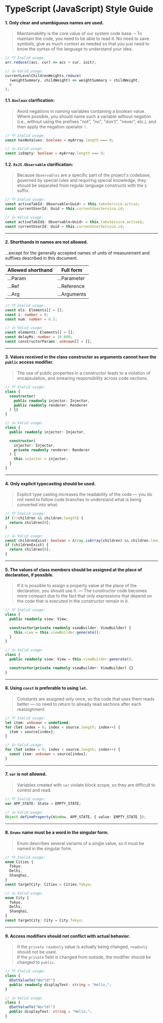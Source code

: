 # TypeScript (JavaScript) Style Guide

#### 1. Only clear and unambiguous names are used.

> Maintainability is the core value of our system code base. – To maintain the code, you need to be able to read it. No need to save symbols, give as much context as needed so that you just need to know the syntax of the language to understand your idea.

```javascript
// 👎 Inalid usage:
arr.reduce((acc, cur) => acc + cur, init);

// 👍 Valid usage:
currentLevelChildrenWeights.reduce(
  (weightSummary, childWeight) => weightSummary + childWeight,
  0
);
```

#### 1.1. `Boolean` clarification:

> Avoid negations in naming variables containing a boolean value. Where possible, you should name such a variable without negation (i.e., without using the prefixes "not", "no", "don't", "never", etc.), and then apply the negation operator `!`.

```typescript
// 👎 Inalid usage:
const hasNoValues: boolean = myArray.length === 0;

// 👍 Valid usage:
const isEmpty: boolean = myArray.length === 0;
```

#### 1.2. `RxJS.Observable` clarification:

> Because `Observables` are a specific part of the project's codebase, governed by special rules and requiring special knowledge, they should be separated from regular language constructs with the `$` suffix.

```typescript
// 👎 Inalid usage:
const activeTabId: Observable<Uuid> = this.tabsService.active;
const currentUserId: Uuid = this.currentUserService.id;

// 👍 Valid usage:
const activeTabId$: Observable<Uuid> = this.tabsService.active$;
const currentUserId: Uuid = this.currentUserService.id;
```

---

#### 2. Shorthands in names are not allowed.

...except for the generally accepted names of units of measurement and suffixes described in this document.

| Allowed shorthand | Full form    |
| ----------------- | ------------ |
| ...Param          | ...Parameter |
| ...Ref            | ...Reference |
| ...Arg            | ...Arguments |

```typescript
// 👎 Inalid usage:
const els: Elements[] = [];
const i: number = 0;
const num: number = 0.5;

// 👍 Valid usage:
const elements: Elements[] = [];
const delayMs: number = 10_000;
const constructorParams: unknown[] = [];
```

---

#### 3. Values received in the class constructor as arguments cannot have the `public` access modifier.

> The use of public properties in a constructor leads to a violation of encapsulation, and smearing responsibility across code sections.

```typescript
// 👎 Inalid usage:
class {
  constructor(
    public readonly injector: Injector,
    public readonly renderer: Renderer
  ) {}
}

// 👍 Valid usage:
class {
  public readonly injector: Injector,

  constructor(
    injector: Injector,
    private readonly renderer: Renderer
  ) {
    this.injector = injector;
  }
}
```

---

#### 4. Only explicit typecasting should be used.

> Explicit type casting increases the readability of the code — you do not need to follow code branches to understand what is being converted into what.

```typescript
// 👎 Inalid usage:
if (!!children && children.length) {
  return children[0];
}

// 👍 Valid usage:
const childrenExist: boolean = Array.isArray(children) && children.length !== 0;
if (childrenExist) {
  return children[0];
}
```

---

#### 5. The values of class members should be assigned at the place of declaration, if possible.

> If it is possible to assign a property value at the place of the declaration, you should use it. — The constructor code becomes more compact due to the fact that only expressions that depend on the code that is executed in the constructor remain in it.

```typescript
// 👎 Inalid usage:
class {
  public readonly view: View;

  constructor(private readonly viewBuilder: ViewBuilder) {
    this.view = this.viewBuilder.generate();
  }
}

// 👍 Valid usage:
class {
  public readonly view: View = this.viewBuilder.generate();

  constructor(private readonly viewBuilder: ViewBuilder) {}
}
```

---

#### 6. Using `const` is preferable to using `let`.

> Constants are assigned only once, so the code that uses them reads better — no need to return to already read sections after each reassignment.

```typescript
// 👎 Inalid usage:
let item: unknown = undefined;
for (let index = 0; index < source.length; index++) {
  item = source[index];
}

// 👍 Valid usage:
for (let index = 0; index < source.length; index++) {
  const item: unknown = source[index];
}
```

---

#### 7. `var` is not allowed.

> Variables created with `var` violate block scope, so they are difficult to control and read.

```typescript
// 👎 Inalid usage:
var APP_STATE: State = EMPTY_STATE;

// 👍 Valid usage:
Object.defineProperty(Window, APP_STATE, { value: EMPTY_STATE });
```

---

#### 8. `Enums` name must be a word in the singular form.

> Enum describes several variants of a single value, so it must be named in the singular form.

```typescript
// 👎 Inalid usage:
enum Cities {
  Tokyo,
  Delhi,
  Shanghai,
}
const targetCity: Cities = Cities.Tokyo;

// 👍 Valid usage:
enum City {
  Tokyo,
  Delhi,
  Shanghai,
}
const targetCity: City = City.Tokyo;
```

---

#### 9. Access modifiers should not conflict with actual behavior.

> If the `private readonly` value is actually being changed, `readonly` should not be used. \
> If the `private` field is changed from outside, the modifier should be changed to `public`.

```typescript
// 👎 Inalid usage:
class {
  @SetValueTo("World!")
  public readonly displayText: string = "Hello,";
}

// 👍 Valid usage:
class {
  @SetValueTo("World!")
  public displayText: string = "Hello,";
}
```
